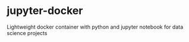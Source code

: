 # jupyter-docker
Lightweight docker container with python and jupyter notebook for data science projects

